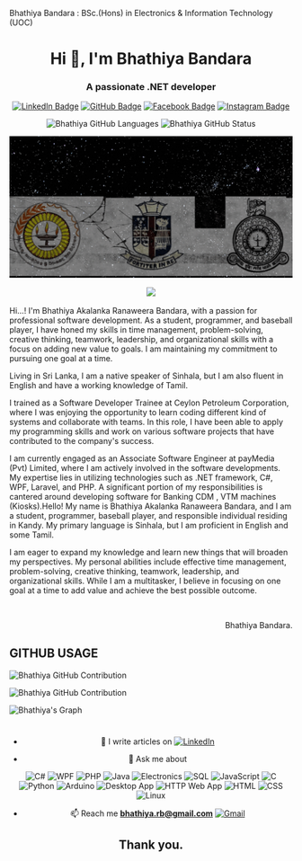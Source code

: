 Bhathiya Bandara : BSc.(Hons) in Electronics & Information Technology (UOC)

<h1 align="center">Hi 👋, I'm Bhathiya Bandara</h1>
<h3 align="center">A passionate .NET developer</h3>

<div align="center">

[![LinkedIn Badge](https://img.shields.io/badge/LinkedIn-blue?style=for-the-badge&logo=linkedin&logoColor=white)](https://www.linkedin.com/in/Bhathiya_Bandara/)
[![GitHub Badge](https://img.shields.io/badge/GitHub-black?style=for-the-badge&logo=github&logoColor=white)](https://github.com/bhathi97)
[![Facebook Badge](https://img.shields.io/badge/Facebook-blue?style=for-the-badge&logo=facebook&logoColor=white)](https://www.facebook.com/Bhathiya_R_Bandara)
[![Instagram Badge](https://img.shields.io/badge/Instagram-purple?style=for-the-badge&logo=instagram&logoColor=white)](https://www.instagram.com/bhathiya_r_bandara/)

</div>

<p align="center">
  <a>
    <img src="https://denvercoder1-github-readme-stats.vercel.app/api/top-langs/?username=bhathi97&langs_count=8&layout=compact&theme=react&border_color=7F3FBF&bg_color=0D1117&title_color=F85D7F&icon_color=F8D866" alt="Bhathiya GitHub Languages" height="150"/>
  </a>  
  <a>
    <img src="https://github-readme-streak-stats.herokuapp.com/?user=bhathi97&theme=radical&border=7F3FBF&background=0D1117" alt="Bhathiya GitHub Status" height="150"/>
  </a>
</p>

![I am GitHub Readme Generator's creator](https://github.com/bhathi97/bhathi97/blob/main/Banner.gif)

<p align="center"> 
  <img src="https://profile-counter.glitch.me/bhathi97/count.svg" />
</p>

Hi...! I'm Bhathiya Akalanka Ranaweera Bandara, with a passion for professional software development. As a student, programmer, and baseball player, I have honed my skills in time management, problem-solving, creative thinking, teamwork, leadership, and organizational skills with a focus on adding new value to goals. I am maintaining my commitment to pursuing one goal at a time.

Living in Sri Lanka, I am a native speaker of Sinhala, but I am also fluent in English and have a working knowledge of Tamil. 

I trained as a Software Developer Trainee at Ceylon Petroleum Corporation, where I was enjoying the opportunity to learn coding different kind of systems and collaborate with teams. In this role, I have been able to apply my programming skills and work on various software projects that have contributed to the company's success.

I am currently engaged as an Associate Software Engineer at payMedia (Pvt) Limited, where I am actively involved in the software developments. My expertise lies in utilizing technologies such as .NET framework, C#, WPF, Laravel, and PHP. A significant portion of my responsibilities is cantered around developing software for Banking CDM , VTM machines (Kiosks).Hello! My name is Bhathiya Akalanka Ranaweera Bandara, and I am a student, programmer, baseball player, and responsible individual residing in Kandy. My primary language is Sinhala, but I am proficient in English and some Tamil.

I am eager to expand my knowledge and learn new things that will broaden my perspectives. My personal abilities include effective time management, problem-solving, creative thinking, teamwork, leadership, and organizational skills. While I am a multitasker, I believe in focusing on one goal at a time to add value and achieve the best possible outcome.

<br/>
<p align="right"> Bhathiya Bandara.</p>

## GITHUB USAGE

<p align="left">
  <a>
    <img src="https://github-profile-summary-cards.vercel.app/api/cards/profile-details?username=bhathi97&theme=radical" alt="Bhathiya GitHub Contribution"/>
  </a>
</p>

<p align="left">
  <a>
    <img src="https://denvercoder1-github-readme-stats.vercel.app/api?username=bhathi97&show_icons=true&count_private=true&theme=react&border_color=7F3FBF&bg_color=0D1117&title_color=F85D7F&icon_color=F8D866%22%20height=%22192px%22%20width=%2249.5%%22" alt="Bhathiya GitHub Contribution"/>
  </a>
</p>

![Bhathiya's Graph](https://github-readme-activity-graph.vercel.app/graph?username=bhathi97&custom_title=Bhathiya%20Bandara%27s%20GitHub%20Activity%20Graph&bg_color=0D1117&color=7F3FBF&line=7F3FBF&point=7F3FBF&area_color=FFFFFF&title_color=FFFFFF&area=true)

<div align="center">

# 

- 📝 I write articles on
  [![LinkedIn](https://img.icons8.com/color/48/000000/linkedin.png)](https://www.linkedin.com/in/Bhathiya_Bandara/)

- 💬 Ask me about 
<div align="center">

  ![C#](https://img.icons8.com/color/48/000000/c-sharp-logo.png)
  ![WPF](https://img.icons8.com/color/48/000000/xaml.png)
  ![PHP](https://img.icons8.com/color/48/000000/php.png)
  ![Java](https://img.icons8.com/color/48/000000/java-coffee-cup-logo.png)
  ![Electronics](https://img.icons8.com/color/48/000000/electronics.png)
  ![SQL](https://img.icons8.com/color/48/000000/sql.png)
  ![JavaScript](https://img.icons8.com/color/48/000000/javascript.png)
  ![C](https://img.icons8.com/color/48/000000/c-programming.png)
  ![Python](https://img.icons8.com/color/48/000000/python.png)
  ![Arduino](https://img.icons8.com/color/48/000000/arduino.png)
  ![Desktop App](https://img.icons8.com/color/48/000000/desktop.png)
  ![HTTP Web App](https://img.icons8.com/color/48/000000/web.png)
  ![HTML](https://img.icons8.com/color/48/000000/html-5.png)
  ![CSS](https://img.icons8.com/color/48/000000/css3.png)
  ![Linux](https://img.icons8.com/color/48/000000/linux.png)

</div>


- 📫 Reach me **bhathiya.rb@gmail.com**
[![Gmail](https://img.icons8.com/color/48/000000/gmail.png)](mailto:bhathiya.rb@gmail.com)



## Thank you.


</div>

















